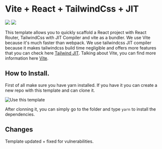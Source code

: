 <p align="center">
  <h1>Vite + React + TailwindCss + JIT</h1>
</p>

<p>
<img src="https://img.shields.io/github/stars/vivekascoder/vite-react-tailwind-jit?style=for-the-badge">
<img src="https://img.shields.io/github/forks/vivekascoder/vite-react-tailwind-jit?style=for-the-badge">
</p>

This template allows you to quickly scaffold a React project with React Router, TailwindCss with JIT Compiler and vite as a bundler. We use Vite because it's much faster than webpack. We use tailwindcss JIT compiler because it makes tailwindcss build time negligible and offers more features that you can check here [Tailwind JIT](https://tailwindcss.com/docs/just-in-time-mode). Talking about Vite, you can find more information here [Vite](https://vitejs.dev/).

## How to Install.
First of all make sure you have yarn installed. If you have it you can create a new repo with this template and can clone it.

![Use this template](https://i.imgur.com/Gtt5CPx.png)

After clonning it, you can simply go to the folder and type `yarn` to install the dependencies.

## Changes

Template updated + fixed for vulnerabilities.


